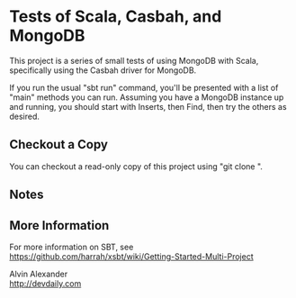 Tests of Scala, Casbah, and MongoDB
===================================

This project is a series of small tests of using MongoDB with Scala, specifically using the Casbah driver for MongoDB.

If you run the usual "sbt run" command, you'll be presented with a list of "main" methods you can run. Assuming you have a MongoDB instance up and running, you should start with Inserts, then Find, then try the others as desired.

Checkout a Copy
---------------

You can checkout a read-only copy of this project using "git clone <url>".

Notes
-----

More Information
----------------

For more information on SBT, see https://github.com/harrah/xsbt/wiki/Getting-Started-Multi-Project


Alvin Alexander  
http://devdaily.com

